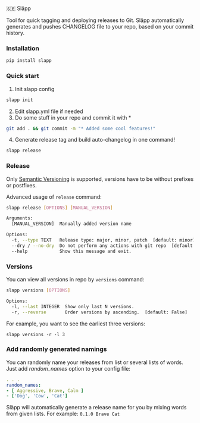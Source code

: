 # 
🇸🇪 Släpp

Tool for quick tagging and deploying releases to Git. Släpp automatically generates and pushes CHANGELOG file to your repo, based on your commit history.

### Installation
```bash
pip install slapp
```

### Quick start
1. Init slapp config
```bash
slapp init
```
2. Edit slapp.yml file if needed
3. Do some stuff in your repo and commit it with * 
```bash
git add . && git commit -m "* Added some cool features!"
```
4. Generate release tag and build auto-changelog in one command!
```bash
slapp release
```

### Release

Only [Semantic Versioning](https://semver.org) is supported, versions have to be without prefixes or postfixes. 

Advanced usage of `release` command:
```bash
slapp release [OPTIONS] [MANUAL_VERSION]

Arguments:
  [MANUAL_VERSION]  Manually added version name

Options:
  -t, --type TEXT   Release type: major, minor, patch  [default: minor]
  --dry / --no-dry  Do not perform any actions with git repo  [default: False]
  --help            Show this message and exit.
```

### Versions

You can view all versions in repo by `versions` command:
```bash
slapp versions [OPTIONS]

Options:
  -l, --last INTEGER  Show only last N versions.
  -r, --reverse       Order versions by ascending.  [default: False]
```
For example, you want to see the earliest three versions:
```shell
slapp versions -r -l 3
```

### Add randomly generated namings

You can randomly name your releases from list or several lists of words.
Just add _random_names_ option to your config file:
```yaml
. . .
random_names:
- [ Aggressive, Brave, Calm ]
- ['Dog', 'Cow', 'Cat'] 
```

Släpp will automatically generate a release name for you by mixing words from given lists. For example: 
`0.1.0 Brave Cat` 
